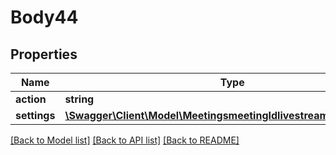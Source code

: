 # Body44

## Properties
Name | Type | Description | Notes
------------ | ------------- | ------------- | -------------
**action** | **string** | Action. | [optional] 
**settings** | [**\Swagger\Client\Model\MeetingsmeetingIdlivestreamstatusSettings**](MeetingsmeetingIdlivestreamstatusSettings.md) |  | [optional] 

[[Back to Model list]](../README.md#documentation-for-models) [[Back to API list]](../README.md#documentation-for-api-endpoints) [[Back to README]](../README.md)


